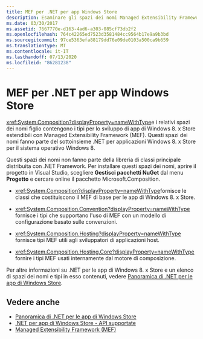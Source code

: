 ```yaml
---
title: MEF per .NET per app Windows Store
description: Esaminare gli spazi dei nomi Managed Extensibility Framework (MEF) che contengono i tipi per lo sviluppo di applicazioni Windows 8. x Store estensibili.
ms.date: 03/30/2017
ms.assetid: 7667770e-d163-4ad6-a303-085cf73db2f2
ms.openlocfilehash: 764c42265ed7523d3581484cc9564b17e9a9b3bd
ms.sourcegitcommit: 97ce5363efa88179dd76e09de0103a500ca9b659
ms.translationtype: MT
ms.contentlocale: it-IT
ms.lasthandoff: 07/13/2020
ms.locfileid: "86281238"
---
```

# <a name="mef-for-net-for-windows-store-apps"></a>MEF per .NET per app Windows Store
<xref:System.Composition?displayProperty=nameWithType>e i relativi spazi dei nomi figlio contengono i tipi per lo sviluppo di app di Windows 8. x Store estendibili con Managed Extensibility Framework (MEF). Questi spazi dei nomi fanno parte del sottoinsieme .NET per applicazioni Windows 8. x Store per il sistema operativo Windows 8.  
  
 Questi spazi dei nomi non fanno parte della libreria di classi principale distribuita con .NET Framework. Per installare questi spazi dei nomi, aprire il progetto in Visual Studio, scegliere **Gestisci pacchetti NuGet** dal menu **Progetto** e cercare online il pacchetto Microsoft.Composition.  
  
- <xref:System.Composition?displayProperty=nameWithType>fornisce le classi che costituiscono il MEF di base per le app di Windows 8. x Store.  
  
- <xref:System.Composition.Convention?displayProperty=nameWithType> fornisce i tipi che supportano l'uso di MEF con un modello di configurazione basato sulle convenzioni.  
  
- <xref:System.Composition.Hosting?displayProperty=nameWithType> fornisce tipi MEF utili agli sviluppatori di applicazioni host.  
  
- <xref:System.Composition.Hosting.Core?displayProperty=nameWithType> fornire i tipi MEF usati internamente dal motore di composizione.  
  
 Per altre informazioni su .NET per le app di Windows 8. x Store e un elenco di spazi dei nomi e tipi in esso contenuti, vedere [Panoramica di .NET per le app di Windows Store](https://docs.microsoft.com/previous-versions/br230302(v=vs.110)).
  
## <a name="see-also"></a>Vedere anche

- [Panoramica di .NET per le app di Windows Store](https://docs.microsoft.com/previous-versions/br230302(v=vs.110))
- [.NET per app di Windows Store - API supportate](https://docs.microsoft.com/previous-versions/br230232(v=vs.110))
- [Managed Extensibility Framework (MEF)](index.md)
